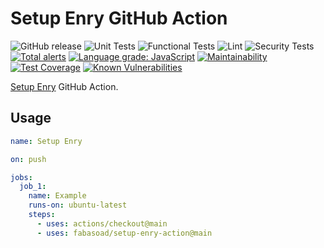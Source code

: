 # Setup Enry GitHub Action

![GitHub release](https://img.shields.io/github/v/release/fabasoad/setup-enry-action?include_prereleases) ![Unit Tests](https://github.com/fabasoad/setup-enry-action/workflows/Unit%20Tests/badge.svg) ![Functional Tests](https://github.com/fabasoad/setup-enry-action/workflows/Functional%20Tests/badge.svg) ![Lint](https://github.com/fabasoad/setup-enry-action/workflows/Lint/badge.svg) ![Security Tests](https://github.com/fabasoad/setup-enry-action/workflows/Security%20Tests/badge.svg) [![Total alerts](https://img.shields.io/lgtm/alerts/g/fabasoad/setup-enry-action.svg?logo=lgtm&logoWidth=18)](https://lgtm.com/projects/g/fabasoad/setup-enry-action/alerts/) [![Language grade: JavaScript](https://img.shields.io/lgtm/grade/javascript/g/fabasoad/setup-enry-action.svg?logo=lgtm&logoWidth=18)](https://lgtm.com/projects/g/fabasoad/setup-enry-action/context:javascript) [![Maintainability](https://api.codeclimate.com/v1/badges/f3a3f3a8d855a5a5b7dc/maintainability)](https://codeclimate.com/github/fabasoad/setup-enry-action/maintainability) [![Test Coverage](https://api.codeclimate.com/v1/badges/f3a3f3a8d855a5a5b7dc/test_coverage)](https://codeclimate.com/github/fabasoad/setup-enry-action/test_coverage) [![Known Vulnerabilities](https://snyk.io/test/github/fabasoad/setup-enry-action/badge.svg?targetFile=package.json)](https://snyk.io/test/github/fabasoad/setup-enry-action?targetFile=package.json)

[Setup Enry](https://github.com/fabasoad/setup-enry-action) GitHub Action.

## Usage

```yaml
name: Setup Enry

on: push

jobs:
  job_1:
    name: Example
    runs-on: ubuntu-latest
    steps:
      - uses: actions/checkout@main
      - uses: fabasoad/setup-enry-action@main
```
